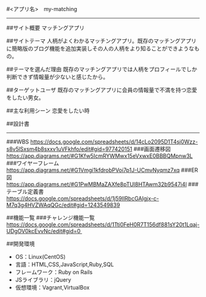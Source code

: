 
#<アプリ名>　my-matching
***

##サイト概要
マッチングアプリ

##サイトテーマ
人柄がよくわかるマッチングアプリ。既存のマッチングアプリに簡略版のブログ機能を追加実装しその人の人柄をより知ることができようなもの。

##テーマを選んだ理由
既存のマッチングアプリでは人柄をプロフィールでしか判断できず情報量が少ないと感じたから。

##ターゲットユーザ
既存のマッチングアプリに会員の情報量で不満を持つ恋愛をしたい男女。

##主な利用シーン
恋愛をしたい時

##設計書
***
###WBS https://docs.google.com/spreadsheets/d/14cLo2095D1T4sj0Wzz-s8v5lSxsm4b8sxxv1uVFkhfo/edit#gid=977420151
###画面遷移図　　　https://app.diagrams.net/#G1Kfw5IcmRYWMwx15eVxwxE0BBBQMpnw3L
###ワイヤーフレーム　　　https://app.diagrams.net/#G1Vmgi1kfdrobPVoi7p1J-UCmvNyqmz7xq
###ER図　　　https://app.diagrams.net/#G1PwMBMaZAXfe8pTUl8HTAwm32b9547i4l
###テーブル定義書　　　https://docs.google.com/spreadsheets/d/1j59IlRbcGAIgjx-c-M7q3g4HVZWAqQGc/edit#gid=1243549839

##機能一覧
###チャレンジ機能一覧　　https://docs.google.com/spreadsheets/d/1Tti0FeH0R7T156df881sY20t1Lqaj-UDgOV0kcEvvNc/edit#gid=0 

##開発環境
* OS：Linux(CentOS)
* 言語：HTML,CSS,JavaScript,Ruby,SQL
* フレームワーク：Ruby on Rails
* JSライブラリ：jQuery
* 仮想環境：Vagrant,VirtualBox
